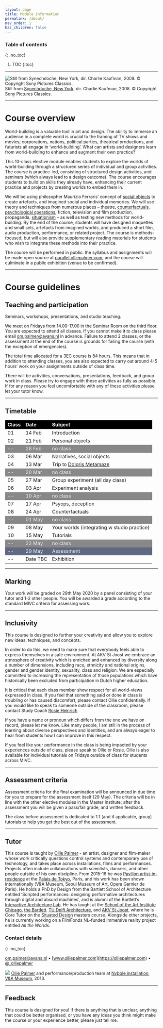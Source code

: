 ```yaml
---
layout: page
title: Module information
permalink: /about/
nav_order: 1
has_children: false
---
```



### Table of contents
{: .no_toc}
1. TOC
{:toc}

----

<div class='caption' markdown='1'>

![Still from Synechdoche, New York, dir. Charlie Kaufman, 2008. © Copyright Sony Pictures Classics.](/assets/synechdoche.png)
Still from [Synechdoche, New York](https://www.imdb.com/title/tt0383028/), dir. Charlie Kaufman, 2008. © Copyright Sony Pictures Classics.

</div>


----

# Course overview


World-building is a valuable tool in art and design. The ability to immerse an audience in a complete world is crucial to the framing of TV shows and movies; corporations, nations, political parties, theatrical productions, and futurists all engage in ‘world-building’. What can artists and designers learn from world-building to enhance and augment their own practice?


This 10-class elective module enables students to explore the worlds of world-building through a structured series of individual and group activities. The course is practice-led, consisting of structured design activities, and seminars (which always lead to a design outcome). The course encourages students to build on skills they already have, enhancing their current practice and projects by creating worlds to embed them in.

We will be using philosopher Maurizio Ferraris’ concept of [social objects](https://en.wikipedia.org/wiki/Documentality) to create artefacts, and imagined social and individual memories. We will use theory and techniques from numerous places – theatre, [counterfactuals](https://plato.stanford.edu/entries/counterfactuals/), [psychological operations](https://en.wikipedia.org/wiki/Psychological_operations_(United_States)), fiction, television and film production, propaganda, [situationism](https://www.cddc.vt.edu/sionline/si/situ.html) – as well as testing new methods for world-building. By the end of the course, students will have designed maquettes and small sets, artefacts from imagined worlds, and produced a short film, audio production, performance, or related project. The course is methods-focused, but will also provide supplementary reading materials for students who wish to integrate these methods into their practice.

The course will be performed in public: the syllabus and assignments will be made open source at [parallel.olliepalmer.com](https://parallel.olliepalmer.com), and the course will culminate in a public exhibition (venue to be confirmed).

---

# Course guidelines

## Teaching and participation

Seminars, workshops, presentations, and studio teaching.

We meet on Fridays from 14.00-17.00 in the Seminar Room on the third floor. You are expected to attend all classes. If you cannot make it to class please email [om.palmer@avans.nl](mailto:om.palmer@avans.nl) in advance. Failure to attend 2 classes, or the assessment at the end of the course is grounds for failing the course (with the exception of emergencies).

The total time allocated for a 3EC course is 84 hours. This means that in addition to attending classes, you are also expected to carry out around 4-5 hours’ work on your assignments outside of class time.

There will be activities, conversations, presentations, feedback, and group work in class. Please try to engage with these activities as fully as possible. If for any reason you feel uncomfortable with any of these activities please let your tutor know.

------



## Timetable

<table>
<thead><tr><th style="background:#000; color:white;  text-align: left;">Class</th><th style="background:#000; color:white;  text-align: left;">Date</th><th style="background:#000; color:white;  text-align: left;">Subject</th></tr></thead><tbody>
 <tr><td>01</td><td>14 Feb</td><td>Introduction</td></tr>
 <tr><td>02</td><td>21 Feb</td><td>Personal objects</td></tr>
 <tr><td style="background:#888; color:#eee">--</td><td style="background:#888; color:#eee">28 Feb</td><td style="background:#888; color:#eee">no class</td></tr>
 <tr><td>03</td><td>06 Mar</td><td>Narratives, social objects</td></tr>
 <tr><td>04</td><td>13 Mar</td><td>Trip to <a href="https://doloris.nl/metamaze/" target="\_blank">Doloris Metamaze</a></td></tr>
 <tr><td style="background:#888; color:#eee">--</td><td style="background:#888; color:#eee">20 Mar</td><td style="background:#888; color:#eee">no class</td></tr>
 <tr><td>05</td><td>27 Mar</td><td>Group experiment (all day class)</td></tr>
 <tr><td>06</td><td>03 Apr</td><td>Experiment analysis</td></tr>
 <tr><td style="background:#888; color:#eee">--</td><td style="background:#888; color:#eee">10 Apr</td><td style="background:#888; color:#eee">no class</td></tr>
 <tr><td>07</td><td>17 Apr</td><td>Psyops, deception</td></tr>
 <tr><td>08</td><td>24 Apr</td><td>Counterfactuals</td></tr>
 <tr><td style="background:#888; color:#eee">--</td><td style="background:#888; color:#eee">01 May</td><td style="background:#888; color:#eee">no class</td></tr>
 <tr><td>09</td><td>08 May</td><td>Your worlds (integrating w studio practice)</td></tr>
 <tr><td>10</td><td>15 May</td><td>Tutorials</td></tr>
 <tr><td style="background:#888; color:#eee">--</td><td style="background:#888; color:#eee">22 May</td><td style="background:#888; color:#eee">no class</td></tr>
 <tr><td style="background:#5f6982; color:#eee">--</td><td style="background:#5f6982; color:#eee">29 May</td><td style="background:#5f6982; color:#eee">Assessment</td></tr>
 <tr><td>--</td><td>Date TBC</td><td>Exhibition</td></tr>
</tbody></table>



------

## Marking

Your work will be graded on 29th May 2020 by a panel consisting of your tutor and 1-2 other people. You will be awarded a grade according to the standard MIVC criteria for assessing work.


------

## Inclusivity

This course is designed to further your creativity and allow you to explore new ideas, techniques, and concepts.

In order to do this, we need to make sure that everybody feels able to express themselves in a safe environment. At AKV St Joost we embrace an atmosphere of creativity which is enriched and enhanced by diversity along a number of dimensions, including race, ethnicity and national origins, gender and gender identity, sexuality, class and religion. We are especially committed to increasing the representation of those populations which have historically been excluded from participation in Dutch higher education.

It is critical that each class member show respect for all world-views expressed in class. If you feel that something said or done in class is troubling or has caused discomfort, please contact Ollie confidentially. If you would like to speak to someone outside of the classroom, please contact Study Coach [Rosie Heinrich](https://www.akvstjoostmasters.nl/community/tutors/rosie-heinrich).

If you have a name or pronoun which differs from the one we have on record, please let me know. Like many people, I am still in the process of learning about diverse perspectives and identities, and am always eager to hear from students how I can improve in this respect.

If you feel like your performance in the class is being impacted by your experiences outside of class, please speak to Ollie or Rosie. Ollie is also available for individual tutorials on Fridays outside of class for students across MIVC.

-----

## Assessment criteria

Assessment criteria for the final examination will be announced in due time for you to prepare for the assessment itself (29 May). The criteria will be in line with the other elective modules in the Master Institute; after the assessment you will be given a pass/fail grade, and written feedback.

The class before assessment is dedicated to 1:1 (and if applicable, group) tutorials to help you get the best out of the assessment.



-----

## Tutor

This course is taught by [Ollie Palmer](https://olliepalmer.com/) - an artist, designer and film-maker whose work critically questions control systems and contemporary use of technology, and takes place across installations, films and performances. Projects often include collaborations with scientists, dancers, and other people outside of his own discipline. From 2015-16 he was [Pavillon artist-in-residence](https://www.palaisdetokyo.com/en/page/ollie-palmer) at the [Palais de Tokyo](https://www.palaisdetokyo.com/), Paris, and his work has been shown internationally (V&A Museum, Seoul Museum of Art, Opera Garnier de Paris). He holds a PhD by Design from the Bartlett School of Architecture entitled ‘Scripted performances: designing performative architectures through digital and absurd machines’, and is alumni of the Bartlett’s [Interactive Architecture Lab](http://www.interactivearchitecture.org/). He has taught at the [School of the Art Institute Chicago](http://www.saic.edu/), [the Bartlett](https://www.ucl.ac.uk/bartlett/), [TU Delft Architecture](https://www.tudelft.nl/en/architecture-and-the-built-environment/), and [AKV St Joost](https://www.akvstjoostmasters.nl/programmes/situated-design), where he is Core Tutor on the [Situated Design](https://www.akvstjoostmasters.nl/programmes/situated-design) masters course. Alongside other projects, he is currently working on a FilmFonds NL-funded immersive reality project entitled _All the Worlds_.

### Contact details
{: .no_toc}

[om.palmer@avans.nl](mailto:om.palmer@avans.nl)  •  [www.olliepalmer.com](https://olliepalmer.com)  •  [@_olliepalmer](https://twitter.com/_olliepalmer)


<div class='caption' markdown='1'>

![](/assets/olliepalmer.jpg)
[Ollie Palmer](https://olliepalmer.com) and performance/production team at [Nybble installation](https://olliepalmer.com/nybble), [V&A Museum](https://vam.ac.uk), 2013.

</div>


-----

## Feedback

This course is designed for you! If there is anything that is unclear, anything that could be better organised, or you have any ideas you think might make the course or your experience better, please just tell me.
